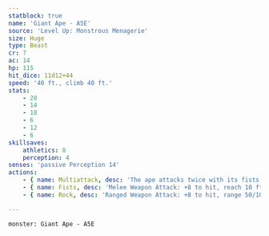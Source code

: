```yaml
---
statblock: true
name: 'Giant Ape - A5E'
source: 'Level Up: Monstrous Menagerie'
size: Huge
type: Beast
cr: 7
ac: 14
hp: 115
hit_dice: 11d12+44
speed: '40 ft., climb 40 ft.'
stats:
    - 20
    - 14
    - 18
    - 6
    - 12
    - 6
skillsaves:
    athletics: 8
    perception: 4
senses: 'passive Perception 14'
actions:
    - { name: Multiattack, desc: 'The ape attacks twice with its fists.' }
    - { name: Fists, desc: 'Melee Weapon Attack: +8 to hit, reach 10 ft., one target. Hit: 21 (3d10+5) bludgeoning damage.' }
    - { name: Rock, desc: 'Ranged Weapon Attack: +8 to hit, range 50/100 ft., one target. Hit: 26 (6d6+5) bludgeoning damage.' }

---
```

```statblock
monster: Giant Ape - A5E
```
